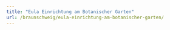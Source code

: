```yaml
---
title: "Eula Einrichtung am Botanischer Garten"
url: /braunschweig/eula-einrichtung-am-botanischer-garten/
---
```

